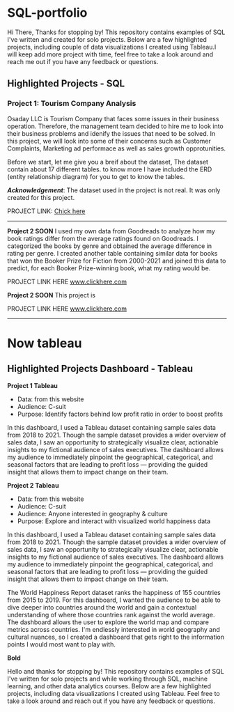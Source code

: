 # SQL-portfolio

Hi There,
Thanks for stopping by! This repository contains examples of SQL I've written and created for solo projects. Below
are a few highlighted projects, including couple of data visualizations I created using Tableau.I will keep add  more project with time, feel free to take a look around and reach me out if you have any feedback or questions.

## Highlighted Projects - SQL

### Project 1: Tourism Company Analysis

Osaday LLC is Tourism Company that faces some issues in their business operation. Therefore, the management team decided to hire me to look into their business problems and idenify the issues that need to be solved. In this project, we will look into some of their concerns such as Customer Complaints, Marketing ad performace as well as sales growth opprotunities.

Before we start, let me give you a breif about the dataset, The dataset contain about 17 different tables. to know more  I have included the ERD (entity relationship diagram) for you to get to know the tables.

**_Acknowledgement_**: The dataset used in the project is not real. It was only created for this project.

PROJECT LINK: [Chick here](https://github.com/osamahali/SQL-portfolio/tree/main/Tourism%20company%20Analysis)

---
**Project 2 SOON**
I used my own data from Goodreads to analyze how my book ratings differ from the average ratings found on Goodreads.
I categorized the books by genre and obtained the average difference in rating per genre. I created another table
containing similar data for books that won the Booker Prize for Fiction from 2000-2021 and joined this data to predict,
for each Booker Prize-winning book, what my rating would be.

PROJECT LINK HERE www.clickhere.com

**Project 2 SOON**
This project is

PROJECT LINK HERE www.clickhere.com


****
# Now tableau
## Highlighted Projects Dashboard - Tableau


**Project 1 Tableau**

- Data: from this website
- Audience: C-suit
- Purpose: Identify factors behind low profit ratio in order to boost profits

In this dashboard, I used a Tableau dataset containing sample sales data from 2018 to 2021. Though the sample dataset provides a wider
overview of sales data, I saw an opportunity to strategically visualize clear, actionable insights to my fictional audience of sales executives.
The dashboard allows my audience to immediately pinpoint the geographical, categorical, and seasonal factors that are leading to profit loss — providing
the guided insight that allows them to impact change on their team.


**Project 2 Tableau**


- Data: from this website
- Audience: C-suit
- Audience: Anyone interested in geography & culture
- Purpose: Explore and interact with visualized world happiness data

In this dashboard, I used a Tableau dataset containing sample sales data from 2018 to 2021. Though the sample dataset provides a wider
overview of sales data, I saw an opportunity to strategically visualize clear, actionable insights to my fictional audience of sales executives.
The dashboard allows my audience to immediately pinpoint the geographical, categorical, and seasonal factors that are leading to profit loss — providing
the guided insight that allows them to impact change on their team.

The World Happiness Report dataset ranks the happiness of 155 countries from 2015 to 2019. For this dashboard, I wanted the audience to be able to dive deeper
into countries around the world and gain a contextual understanding of where those countries rank against the world average. The dashboard allows the user to explore
the world map and compare metrics across countries. I'm endlessly interested in world geography and cultural nuances, so I created a dashboard that gets right to the
information points I would most want to play with.


**Bold** 


Hello and thanks for stopping by! This repository contains examples of SQL I've written for solo projects and while working through SQL,
machine learning, and other data analytics courses. Below are a few highlighted projects,
including data visualizations I created using Tableau. Feel free to take a look around and reach out if you have any feedback or questions.

